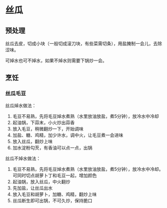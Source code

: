 # 丝瓜

## 预处理

丝瓜去皮，切成小块（一般切成滚刀块，有些菜需切条），用盐腌制一会儿，去除涩味。

可焯水也可不焯水，如果不焯水则需要下锅炒一会。

## 烹饪

### 丝瓜毛豆

丝瓜焯水做法：
1. 毛豆不易熟，先将毛豆焯水煮熟（水里放油放盐，煮5分钟），放冷水中冷却
2. 起油锅，下蒜末，小火炒出蒜香
3. 放入毛豆，稍微翻炒一下，开始调味
4. 加盐、糖、鸡精，加少许水，调中火，让毛豆煮一会进味
5. 放入丝瓜，翻炒上味
6. 加水淀粉勾芡，有香油可以点一点，出锅

丝瓜不焯水做法：
1. 毛豆不易熟，先将毛豆焯水煮熟（水里放油放盐，煮5分钟），放冷水中冷却。可同时切点胡萝卜丁和毛豆一起，增加颜色
2. 起油锅，放入丝瓜，中火翻炒
3. 先加盐，让丝瓜出水
4. 放入毛豆和胡萝卜，加糖、鸡精，翻炒上味
6. 丝瓜断生即可出锅，不可久炒，保持脆口
